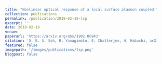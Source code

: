 ```yaml
---
title: "Nonlinear optical response of a local surface plasmon coupled to a 2D material"
collection: publications
permalink: /publication/2019-02-19-lsp
excerpt: ''
date: 2019-02-19
venue: 
paperurl: 'https://arxiv.org/abs/1902.06943'
citation: 'D. B. S. Soh, R. Yanagimoto, E. Chatterjee, H. Mabuchi, arXiv:1902.06943.'
featured: false
imagepath: '/images/publications/lsp.png'
blogpost: false
---
```


